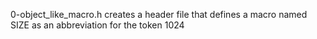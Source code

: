 0-object_like_macro.h creates a header file that defines a macro named SIZE as an abbreviation for the token 1024
